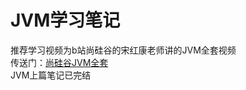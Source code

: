 # JVM学习笔记
推荐学习视频为b站尚硅谷的宋红康老师讲的JVM全套视频<br>
传送门：[尚硅谷JVM全套](https://www.bilibili.com/video/BV1PJ411n7xZ)<br>
JVM上篇笔记已完结
